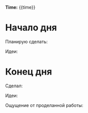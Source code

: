 **Time:** {{time}}

# Начало дня

Планирую сделать:

Идеи:


# Конец дня

Сделал:

Идеи:

Ощущение от проделанной работы: